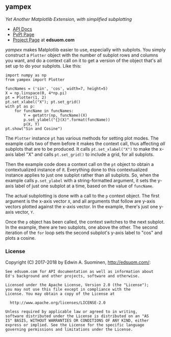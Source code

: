 ## yampex
*Yet Another Matplotlib Extension, with simplified subplotting*

* [API Docs](http://edsuom.com/yampex/yampex.html)
* [PyPI Page](https://pypi.python.org/pypi/yampex/)
* [Project Page](http://edsuom.com/yampex.html) at **edsuom.com**

*yampex* makes Matplotlib easier to use, especially with subplots. You
simply construct a `Plotter` object with the number of subplot rows
and columns you want, and do a context call on it to get a version of
the object that's all set up to do your subplots. Like this:

    import numpy as np
    from yampex import Plotter
    
    funcNames = ('sin', 'cos', width=7, height=5)
    X = np.linspace(0, 4*np.pi)
    pt = Plotter(1, 2)
    pt.set_xlabel("X"); pt.set_grid()
    with pt as p:
        for funcName in funcNames:
            Y = getattr(np, funcName)(X)
            p.set_ylabel("{}(X)".format(funcName))
            p(X, Y)
    pt.show("Sin and Cosine")
    
The `Plotter` instance `pt` has various methods for setting plot
modes. The example calls two of them before it makes the context call,
thus affecting *all* subplots that are to be produced. It calls
`pt.set_xlabel("X")` to make the x-axis label "X" and calls
`pt.set_grid()` to include a grid, for all subplots.

Then the example code does a context call on the `pt` object to obtain
a contextualized instance of it. Everything done to this
contextualized instance applies to just one subplot rather than all
subplots. So, when the example calls `p.set_ylabel` with a
string-formatted argument, it sets the y-axis label of just one
subplot at a time, based on the value of `funcName`.

The actual subplotting is done with a call to the `p` context
object. The first argument is the x-axis vector `X`, and all
arguments that follow are y-axis vectors plotted against the x-axis
vector. In the example, there's just one y-axis vector, `Y`.

Once the `p` object has been called, the context switches to the next
subplot. In the example, there are two subplots, one above the
other. The second iteration of the `for` loop sets the second
subplot's y-axis label to "cos" and plots a cosine.

### License

Copyright (C) 2017-2018 by Edwin A. Suominen,
<http://edsuom.com/>:

    See edsuom.com for API documentation as well as information about
    Ed's background and other projects, software and otherwise.
    
    Licensed under the Apache License, Version 2.0 (the "License");
    you may not use this file except in compliance with the
    License. You may obtain a copy of the License at
    
      http://www.apache.org/licenses/LICENSE-2.0
    
    Unless required by applicable law or agreed to in writing,
    software distributed under the License is distributed on an "AS
    IS" BASIS, WITHOUT WARRANTIES OR CONDITIONS OF ANY KIND, either
    express or implied. See the License for the specific language
    governing permissions and limitations under the License.
